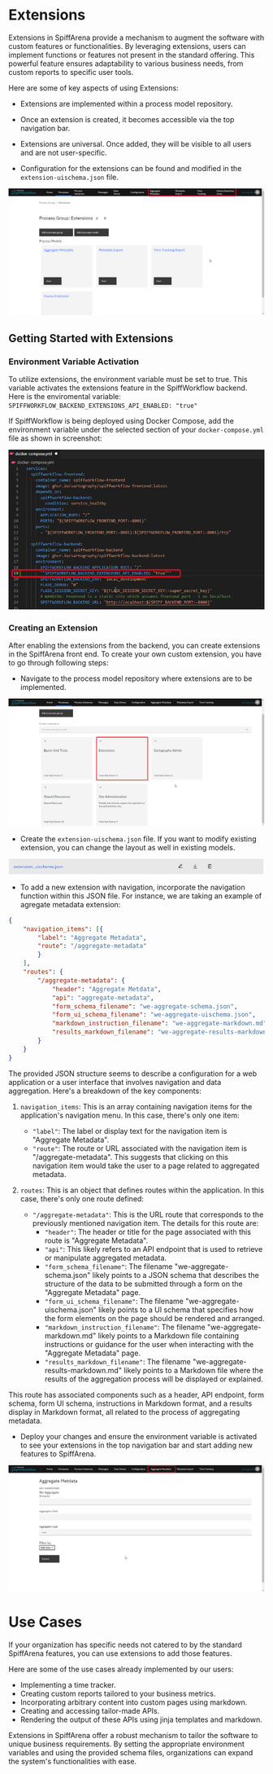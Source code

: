 
# Extensions

Extensions in SpiffArena provide a mechanism to augment the software with custom features or functionalities. By leveraging extensions, users can implement functions or features not present in the standard offering. This powerful feature ensures adaptability to various business needs, from custom reports to specific user tools.

Here are some of key aspects of using Extensions:
-   Extensions are implemented within a process model repository.
    
-   Once an extension is created, it becomes accessible via the top navigation bar.
    
-   Extensions are universal. Once added, they will be visible to all users and are not user-specific.

-   Configuration for the extensions can be found and modified in the `extension-uischema.json` file.

![Extensions](Images/Extensions_dashboard.png)

## Getting Started with Extensions

### Environment Variable Activation

To utilize extensions, the environment variable must be set to true. This variable activates the extensions feature in the SpiffWorkflow backend. Here is the enviromental variable:
``SPIFFWORKFLOW_BACKEND_EXTENSIONS_API_ENABLED: "true"``

If SpiffWorkflow is being deployed using Docker Compose, add the environment variable under the selected section of your `docker-compose.yml` file as shown in screenshot:

![Enviromental variable](images/Extensions2.png)

### Creating an Extension
After enabling the extensions from the backend, you can create extensions in the SpiffArena front end. To create your own custom extension, you have to go through following steps:

-   Navigate to the process model repository where extensions are to be implemented.

![Extension Process Group](images/Extension1.png)
    
-   Create the `extension-uischema.json` file. If you want to modify existing extension, you can change the layout as well in existing models.

![Extension](images/Extension_UI_schema.png)
    
-   To add a new extension with navigation, incorporate the navigation function within this JSON file. For instance, we are taking an example of agregate metadata extension:

``` json
{
    "navigation_items": [{
        "label": "Aggregate Metadata",
        "route": "/aggregate-metadata"
        }
    ],
    "routes": {
        "/aggregate-metadata": {
            "header": "Aggregate Metdata",
            "api": "aggregate-metadata",
            "form_schema_filename": "we-aggregate-schema.json",
            "form_ui_schema_filename": "we-aggregate-uischema.json",
            "markdown_instruction_filename": "we-aggregate-markdown.md",
            "results_markdown_filename": "we-aggregate-results-markdown.md"
        }
    }
}

```
The provided JSON structure seems to describe a configuration for a web application or a user interface that involves navigation and data aggregation. Here's a breakdown of the key components:

1. `navigation_items`: This is an array containing navigation items for the application's navigation menu. In this case, there's only one item:
   - `"label"`: The label or display text for the navigation item is "Aggregate Metadata".
   - `"route"`: The route or URL associated with the navigation item is "/aggregate-metadata". This suggests that clicking on this navigation item would take the user to a page related to aggregated metadata.

2. `routes`: This is an object that defines routes within the application. In this case, there's only one route defined:
   - `"/aggregate-metadata"`: This is the URL route that corresponds to the previously mentioned navigation item. The details for this route are:
     - `"header"`: The header or title for the page associated with this route is "Aggregate Metadata".
     - `"api"`: This likely refers to an API endpoint that is used to retrieve or manipulate aggregated metadata.
     - `"form_schema_filename"`: The filename "we-aggregate-schema.json" likely points to a JSON schema that describes the structure of the data to be submitted through a form on the "Aggregate Metadata" page.
     - `"form_ui_schema_filename"`: The filename "we-aggregate-uischema.json" likely points to a UI schema that specifies how the form elements on the page should be rendered and arranged.
     - `"markdown_instruction_filename"`: The filename "we-aggregate-markdown.md" likely points to a Markdown file containing instructions or guidance for the user when interacting with the "Aggregate Metadata" page.
     - `"results_markdown_filename"`: The filename "we-aggregate-results-markdown.md" likely points to a Markdown file where the results of the aggregation process will be displayed or explained.

This route has associated components such as a header, API endpoint, form schema, form UI schema, instructions in Markdown format, and a results display in Markdown format, all related to the process of aggregating metadata.

-   Deploy your changes and ensure the environment variable is activated to see your extensions in the top navigation bar and start adding new features to SpiffArena.

![Extension](images/Agregate_metadata.png)

# Use Cases

If your organization has specific needs not catered to by the standard SpiffArena features, you can use extensions to add those features.  

Here are some of the use cases already implemented by our users:
-   Implementing a time tracker.
-   Creating custom reports tailored to your business metrics.
-   Incorporating arbitrary content into custom pages using markdown.
-   Creating and accessing tailor-made APIs.
-   Rendering the output of these APIs using jinja templates and markdown.

Extensions in SpiffArena offer a robust mechanism to tailor the software to unique business requirements. By setting the appropriate environment variables and using the provided schema files, organizations can expand the system's functionalities with ease.